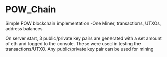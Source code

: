 # POW_Chain

Simple POW blockchain implementation
-One Miner, transactions, UTXOs, address balances

On server start, 3 public/private key pairs are generated with a set amount of eth and logged to the console. These were used in testing the transactions/UTXO. Any public/private key pair can be used for mining
